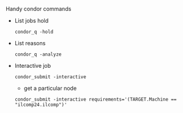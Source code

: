 Handy condor commands

- List jobs hold

    `condor_q -hold`

- List reasons

    `condor_q -analyze`

- Interactive job

    `condor_submit -interactive`

    - get a particular node

    `condor_submit -interactive requirements='(TARGET.Machine == "ilcomp24.ilcomp")'`